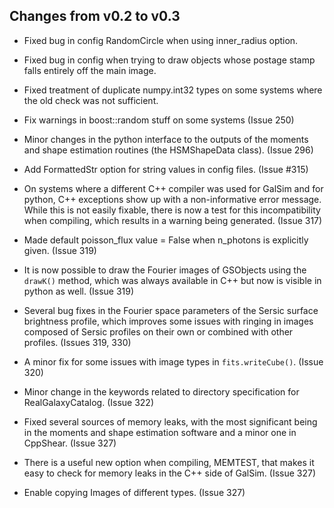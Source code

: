 Changes from v0.2 to v0.3
-------------------------

* Fixed bug in config RandomCircle when using inner_radius option.

* Fixed bug in config when trying to draw objects whose postage stamp falls entirely off the 
  main image.

* Fixed treatment of duplicate numpy.int32 types on some systems where the old check was not
  sufficient.

* Fix warnings in boost::random stuff on some systems (Issue 250)

* Minor changes in the python interface to the outputs of the moments and shape estimation routines
  (the HSMShapeData class).  (Issue 296)

* Add FormattedStr option for string values in config files.  (Issue #315)

* On systems where a different C++ compiler was used for GalSim and for python, C++ exceptions show
  up with a non-informative error message.  While this is not easily fixable, there is now a test
  for this incompatibility when compiling, which results in a warning being generated.
  (Issue 317)

* Made default poisson_flux value = False when n_photons is explicitly given.  (Issue 319)

* It is now possible to draw the Fourier images of GSObjects using the `drawK()` method, which was
  always available in C++ but now is visible in python as well. (Issue 319)

* Several bug fixes in the Fourier space parameters of the Sersic surface brightness profile, which
  improves some issues with ringing in images composed of Sersic profiles on their own or combined
  with other profiles. (Issues 319, 330)

* A minor fix for some issues with image types in `fits.writeCube()`. (Issue 320)

* Minor change in the keywords related to directory specification for RealGalaxyCatalog.
  (Issue 322)

* Fixed several sources of memory leaks, with the most significant being in the moments and shape
  estimation software and a minor one in CppShear. (Issue 327)

* There is a useful new option when compiling, MEMTEST, that makes it easy to check for memory
  leaks in the C++ side of GalSim. (Issue 327)

* Enable copying Images of different types. (Issue 327)
